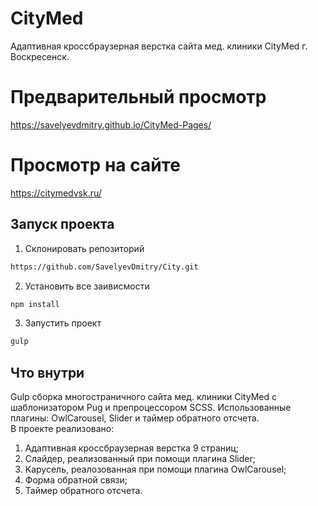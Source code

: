 # CityMed
Адаптивная кроссбраузерная верстка сайта мед. клиники CityMed г. Воскресенск.     

# Предварительный просмотр
https://savelyevdmitry.github.io/CityMed-Pages/

# Просмотр на сайте
https://citymedvsk.ru/

## Запуск проекта
1) Склонировать репозиторий 
```html
https://github.com/SavelyevDmitry/City.git
```
2) Установить все заивисмости 
```html
npm install
```
3) Запустить проект
```html
gulp
```

## Что внутри  
Gulp сборка многостраничного сайта мед. клиники CityMed с шаблонизатором Pug и препроцессором SCSS.
Использованные плагины: OwlCarousel, Slider и таймер обратного отсчета.     
В проекте реализовано:
1) Адаптивная кроссбраузерная верстка 9 страниц;
2) Слайдер, реализованный при помощи плагина Slider;
3) Карусель, реалозованная при помощи плагина OwlCarousel;
4) Форма обратной связи;
5) Таймер обратного отсчета.
